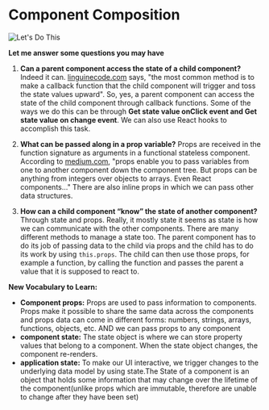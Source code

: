 # Component Composition

![Let's Do This](https://media.giphy.com/media/zaezT79s3Ng7C/giphy.gif)

**Let me answer some questions you may have**

1. **Can a parent component access the state of a child component?**
Indeed it can. [linguinecode.com](https://linguinecode.com/post/get-child-component-state-from-parent-component) says, "the most common method is to make a callback function that the child component will trigger and toss the state values upward". So, yes, a parent component can access the state of the child component through callback functions. Some of the ways we do this can be through **Get state value onClick event and Get state value on change event**. We can also use React hooks to accomplish this task. 

2. **What can be passed along in a prop variable?**
Props are received in the function signature as arguments in a functional stateless component. According to [medium.com](https://medium.com/@cristi.nord/props-and-how-to-pass-props-to-components-in-react-part-1-b4c257381654#:~:text=The%20term%20%E2%80%9Crender%20prop%E2%80%9D%20refers,implementing%20its%20own%20render%20logic.), "props enable you to pass variables from one to another component down the component tree. But props can be anything from integers over objects to arrays. Even React components..." There are also inline props in which we can pass other data structures.

1. **How can a child component “know” the state of another component?**
Through state and props. Really, it mostly state it seems as state is how we can communicate with the other components. There are many different methods to manage a state too. The parent component has to do its job of passing data to the child via props and the child has to do its work by using `this.props`. The child can then use those props, for example a function, by calling the function and passes the parent a value that it is supposed to react to.



**New Vocabulary to Learn:**

- **Component props:** Props are used to pass information to components. Props make it possible to share the same data across the components and props data can come in different forms: numbers, strings, arrays, functions, objects, etc. AND we can pass props to any component
- **component state:** The state object is where we can store property values that belong to a component. When the state object changes, the component re-renders.
- **application state:** To make our UI interactive, we trigger changes to the underlying data model by using state.The State of a component is an object that holds some information that may change over the lifetime of the component(unlike props which are immutable, therefore are unable to change after they have been set)
